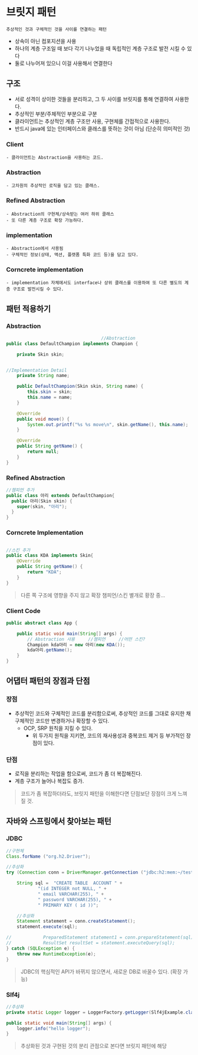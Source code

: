 # 브릿지 패턴
    추상적인 것과 구체적인 것을 사이를 연결하는 패턴

 - 상속이 아닌 컴포지션을 사용
 - 하나의 계층 구조일 때 보다 각기 나누었을 때 독립적인 계층 구조로 발전 시킬 수 있다
 - 둘로 나누어져 있으니 이걸 사용해서 연결한다


 ## 구조
 - 서로 성격이 상이한 것들을 분리하고, 그 두 사이를 브릿지를 통해 연결하여 사용한다.
 - 추상적인 부분/주체적인 부분으로 구분
 - 클라이언트는 추상적인 계층 구조만 사용, 구현체를 간접적으로 사용한다.
 - 반드시 java에 있는 인터페이스와 클래스를 뜻하는 것이 아님 (단순히 의미적인 것)

### Client
    - 클라이언트는 Abstraction을 사용하는 코드. 
### Abstraction
    - 고차원의 추상적인 로직을 담고 있는 클래스.
### Refined Abstraction 
    - Abstraction의 구현체/상속받는 여러 하위 클래스
    - 또 다른 계층 구조로 확장 가능하다.
### implementation
    - Abstraction에서 사용됨
    - 구체적인 정보(상태, 액션, 플랫폼 특화 코드 등)을 담고 있다.
### Corncrete implementation
    - implementation 자체에서도 interface나 상위 클래스를 이용하여 또 다른 별도의 계층 구조로 발전시킬 수 있다.


## 패턴 적용하기

### Abstraction 
```java
                                    //Abstraction
public class DefaultChampion implements Champion {

    private Skin skin;


//Implementation Detail
    private String name; 

    public DefaultChampion(Skin skin, String name) {
        this.skin = skin;
        this.name = name;
    }

    @Override
    public void move() {
        System.out.printf("%s %s move\n", skin.getName(), this.name);
    }

    @Override
    public String getName() {
        return null;
    }
}
```


### Refined Abstraction 
```java 
//챔피언 추가
public class 아리 extends DefaultChampion{
  public 아리(Skin skin) {
    super(skin, "아리");
  }
}
```


### Corncrete Implementation
```java

//스킨 추가
public class KDA implements Skin{
    @Override
    public String getName() {
        return "KDA";
    }
}
```
> 다른 쪽 구조에 영향을 주지 않고 확장 챔피언/스킨 별개로 황장 중...

### Client Code
```java
public abstract class App {

    public static void main(String[] args) {
        // Abstraction 사용     //챔피언     //어떤 스킨?
        Champion kda아리 = new 아리(new KDA());
        kda아리.getName();
    }
}

```


## 어댑터 패턴의 장점과 단점
### 장점
 - 추상적인 코드와 구체적인 코드를 분리함으로써, 추상적인 코드를 그대로 유지한 채 구체적인 코드만 변경하거나 확장할 수 있다.
    - OCP, SRP 원칙을 지킬 수 있다.
        - 위 두가지 원칙을 지키면, 코드의 재사용성과 중복코드 제거 등 부가적인 장점이 있다.

### 단점
 - 로직을 분리하는 작업을 함으로써, 코드가 좀 더 복잡해진다.
 - 계층 구조가 늘어나 복잡도 증가.

> 코드가 좀 복잡하더라도, 브릿지 패턴을 이해한다면 단점보단 장점이 크게 느껴질 것.


## 자바와 스프링에서 찾아보는 패턴

### JDBC
```java
//구현체
Class.forName ("org.h2.Driver");

//추상화
try (Connection conn = DriverManager.getConnection ("jdbc:h2:mem:~/test", "sa","")) {

    String sql =  "CREATE TABLE  ACCOUNT " +
            "(id INTEGER not NULL, " +
            " email VARCHAR(255), " +
            " password VARCHAR(255), " +
            " PRIMARY KEY ( id ))";

    //추상화
    Statement statement = conn.createStatement();
    statement.execute(sql);

//            PreparedStatement statement1 = conn.prepareStatement(sql);
//            ResultSet resultSet = statement.executeQuery(sql);
} catch (SQLException e) {
    throw new RuntimeException(e);
}
```
> JDBC의 핵심적인 API가 바뀌지 않으면서, 새로운 DB로 바꿀수 있다. (확장 가능)

### Slf4j
```java
//추상화
private static Logger logger = LoggerFactory.getLogger(Slf4jExample.class);

public static void main(String[] args) {
    logger.info("hello logger");
}
```
> 추상화된 것과 구현된 것의 분리 관점으로 본다면 브릿지 패턴에 해당

